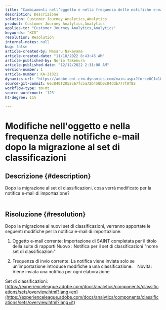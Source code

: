 ```yaml
---
title: "Cambiamenti nell’oggetto e nella frequenza delle notifiche e-mail dopo la migrazione al set di classificazioni"
description: Descrizione
solution: Customer Journey Analytics,Analytics
product: Customer Journey Analytics,Analytics
applies-to: "Customer Journey Analytics,Analytics"
keywords: “KCS”
resolution: Resolution
internal-notes: null
bug: false
article-created-by: Masaru Nakayama
article-created-date: "11/18/2022 8:43:45 AM"
article-published-by: Norio Takemura
article-published-date: "12/12/2022 2:31:08 AM"
version-number: 1
article-number: KA-21021
dynamics-url: "https://adobe-ent.crm.dynamics.com/main.aspx?forceUCI=1&pagetype=entityrecord&etn=knowledgearticle&id=cb889f1b-1d67-ed11-9561-6045bd006239"
source-git-commit: 6e3840f2052c67fc5a72b450b0c04ddb777f0f82
workflow-type: tm+mt
source-wordcount: '123'
ht-degree: 11%

---
```


# Modifiche nell&#39;oggetto e nella frequenza delle notifiche e-mail dopo la migrazione al set di classificazioni

## Descrizione {#description}

Dopo la migrazione al set di classificazioni, cosa verrà modificato per la notifica e-mail di importazione?
<br> 

## Risoluzione {#resolution}


Dopo la migrazione ai nuovi set di classificazioni, verranno apportate le seguenti modifiche per la notifica e-mail di importazione:



1. Oggetto e-mail corrente: Importazione di SAINT completata per il titolo della suite di rapporti Nuovo : Notifica per il set di classificazioni &quot;nome set di classificazioni&quot;

2. Frequenza di invio corrente: La notifica viene inviata solo se un’importazione introduce modifiche a una classificazione.
   Novità: Viene inviata una notifica per ogni elaborazione

Set di classificazioni:
[https://experienceleague.adobe.com/docs/analytics/components/classifications/sets/overview.html?lang=en](https://experienceleague.adobe.com/docs/analytics/components/classifications/sets/overview.html?lang=it)
